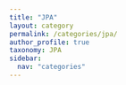 ```yaml
---
title: "JPA"
layout: category
permalink: /categories/jpa/
author_profile: true
taxonomy: JPA
sidebar:
  nav: "categories"
---
```

